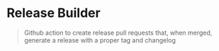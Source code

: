 # Release Builder

> Github action to create release pull requests that, when merged, generate a release with a proper tag and changelog
